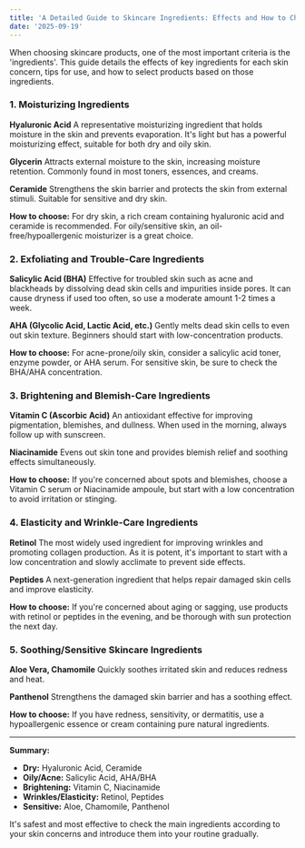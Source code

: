 ```yaml
---
title: 'A Detailed Guide to Skincare Ingredients: Effects and How to Choose Products'
date: '2025-09-19'
---
```


When choosing skincare products, one of the most important criteria is the 'ingredients'. This guide details the effects of key ingredients for each skin concern, tips for use, and how to select products based on those ingredients.

### 1. Moisturizing Ingredients
**Hyaluronic Acid**
A representative moisturizing ingredient that holds moisture in the skin and prevents evaporation. It's light but has a powerful moisturizing effect, suitable for both dry and oily skin.

**Glycerin**
Attracts external moisture to the skin, increasing moisture retention. Commonly found in most toners, essences, and creams.

**Ceramide**
Strengthens the skin barrier and protects the skin from external stimuli. Suitable for sensitive and dry skin.

**How to choose:**
For dry skin, a rich cream containing hyaluronic acid and ceramide is recommended. For oily/sensitive skin, an oil-free/hypoallergenic moisturizer is a great choice.

### 2. Exfoliating and Trouble-Care Ingredients
**Salicylic Acid (BHA)**
Effective for troubled skin such as acne and blackheads by dissolving dead skin cells and impurities inside pores. It can cause dryness if used too often, so use a moderate amount 1-2 times a week.

**AHA (Glycolic Acid, Lactic Acid, etc.)**
Gently melts dead skin cells to even out skin texture. Beginners should start with low-concentration products.

**How to choose:**
For acne-prone/oily skin, consider a salicylic acid toner, enzyme powder, or AHA serum. For sensitive skin, be sure to check the BHA/AHA concentration.

### 3. Brightening and Blemish-Care Ingredients
**Vitamin C (Ascorbic Acid)**
An antioxidant effective for improving pigmentation, blemishes, and dullness. When used in the morning, always follow up with sunscreen.

**Niacinamide**
Evens out skin tone and provides blemish relief and soothing effects simultaneously.

**How to choose:**
If you're concerned about spots and blemishes, choose a Vitamin C serum or Niacinamide ampoule, but start with a low concentration to avoid irritation or stinging.

### 4. Elasticity and Wrinkle-Care Ingredients
**Retinol**
The most widely used ingredient for improving wrinkles and promoting collagen production. As it is potent, it's important to start with a low concentration and slowly acclimate to prevent side effects.

**Peptides**
A next-generation ingredient that helps repair damaged skin cells and improve elasticity.

**How to choose:**
If you're concerned about aging or sagging, use products with retinol or peptides in the evening, and be thorough with sun protection the next day.

### 5. Soothing/Sensitive Skincare Ingredients
**Aloe Vera, Chamomile**
Quickly soothes irritated skin and reduces redness and heat.

**Panthenol**
Strengthens the damaged skin barrier and has a soothing effect.

**How to choose:**
If you have redness, sensitivity, or dermatitis, use a hypoallergenic essence or cream containing pure natural ingredients.

---

**Summary:**
*   **Dry:** Hyaluronic Acid, Ceramide
*   **Oily/Acne:** Salicylic Acid, AHA/BHA
*   **Brightening:** Vitamin C, Niacinamide
*   **Wrinkles/Elasticity:** Retinol, Peptides
*   **Sensitive:** Aloe, Chamomile, Panthenol

It's safest and most effective to check the main ingredients according to your skin concerns and introduce them into your routine gradually.